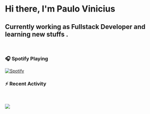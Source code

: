 # Hi there, I'm Paulo Vinicius

## Currently working as Fullstack Developer and learning new stuffs .

<br/>

### :headphones: Spotify Playing

[![Spotify](https://novatorem.plovinicius.vercel.app/api/spotify)](https://open.spotify.com/user/plovinicius)

### :zap: Recent Activity

<!--START_SECTION:activity-->

<br/>
<br/>
<a href="https://github.com/anuraghazra/github-readme-stats">
  <img align="center" src="https://github-readme-stats.plovinicius.vercel.app/api?username=plovinicius&count_private=true&show_icons=true&theme=midnight-purple&icon_color=03ECFC&title_color=03ECFC&include_all_commits=true" />
</a>
